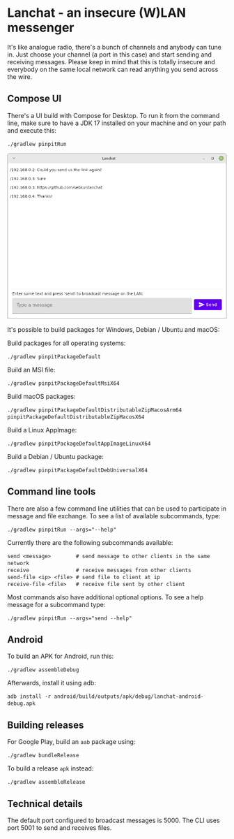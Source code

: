 # Lanchat - an insecure (W)LAN messenger

It's like analogue radio, there's a bunch of channels and anybody can tune in.
Just choose your channel (a port in this case) and start sending and receiving
messages. Please keep in mind that this is totally insecure and everybody on
the same local network can read anything you send across the wire.

## Compose UI

There's a UI build with Compose for Desktop. To run it from the command line,
make sure to have a JDK 17 installed on your machine and on your path and
execute this:

    ./gradlew pinpitRun

![](screenshot.png)

It's possible to build packages for Windows, Debian / Ubuntu and macOS:

Build packages for all operating systems:

    ./gradlew pinpitPackageDefault

Build an MSI file:

    ./gradlew pinpitPackageDefaultMsiX64

Build macOS packages:

    ./gradlew pinpitPackageDefaultDistributableZipMacosArm64 pinpitPackageDefaultDistributableZipMacosX64

Build a Linux AppImage:

    ./gradlew pinpitPackageDefaultAppImageLinuxX64

Build a Debian / Ubuntu package:

    ./gradlew pinpitPackageDefaultDebUniversalX64

## Command line tools

There are also a few command line utilities that can be used to participate
in message and file exchange. To see a list of available subcommands, type:

    ./gradlew pinpitRun --args="--help"

Currently there are the following subcommands available:

    send <message>        # send message to other clients in the same network
    receive               # receive messages from other clients
    send-file <ip> <file> # send file to client at ip
    receive-file <file>   # receive file sent by other client

Most commands also have additional optional options. To see a help message for
a subcommand type:

    ./gradlew pinpitRun --args="send --help"

## Android

To build an APK for Android, run this:

    ./gradlew assembleDebug

Afterwards, install it using adb:

    adb install -r android/build/outputs/apk/debug/lanchat-android-debug.apk

## Building releases

For Google Play, build an `aab` package using:

    ./gradlew bundleRelease

To build a release `apk` instead:

    ./gradlew assembleRelease

## Technical details

The default port configured to broadcast messages is 5000.
The CLI uses port 5001 to send and receives files.
